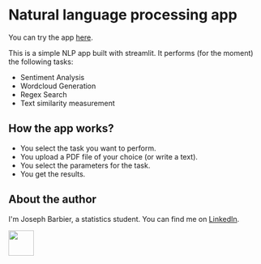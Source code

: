 # Natural language processing app

You can try the app [here](https://josephbarbierdarnal-nlpstreamlit-streamlit-app-5f719o.streamlit.app).

This is a simple NLP app built with streamlit. It performs (for the moment) the following tasks:

- Sentiment Analysis
- Wordcloud Generation 
- Regex Search
- Text similarity measurement

## How the app works?

- You select the task you want to perform.
- You upload a PDF file of your choice (or write a text).
- You select the parameters for the task.
- You get the results.

## About the author

I'm Joseph Barbier, a statistics student. You can find me on [LinkedIn](https://www.linkedin.com/in/joseph-barbier-darnal-4ab531224/).

<img src="https://static.wixstatic.com/media/ba568f_87caccf58b97420894d108f77dbed48f~mv2.jpg/v1/crop/x_68,y_58,w_1132,h_1156/fill/w_252,h_262,al_c,q_80,usm_0.66_1.00_0.01,enc_auto/WhatsApp%20Image%202022-09-11%20at%2000_24_edited.jpg"  width="50" height="50">